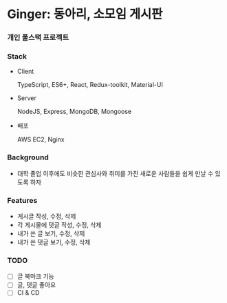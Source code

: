 # Ginger: 동아리, 소모임 게시판
### 개인 풀스택 프로젝트

### Stack
- Client

  TypeScript, ES6+, React, Redux-toolkit, Material-UI
  
- Server

  NodeJS, Express, MongoDB, Mongoose
  
- 배포

  AWS EC2, Nginx
  
### Background

- 대학 졸업 이후에도 비슷한 관심사와 취미를 가진 새로운 사람들을 쉽게 만날 수 있도록 하자

### Features

- 게시글 작성, 수정, 삭제
- 각 게시물에 댓글 작성, 수정, 삭제
- 내가 쓴 글 보기, 수정, 삭제
- 내가 쓴 댓글 보기, 수정, 삭제

### TODO

- [ ] 글 북마크 기능
- [ ] 글, 댓글 좋아요
- [ ] CI & CD
